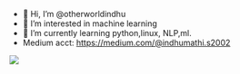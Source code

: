 - 👋 Hi, I’m @otherworldindhu
- 👀 I’m interested in machine learning
- 🌱 I’m currently learning python,linux, NLP,ml.
- Medium acct: https://medium.com/@indhumathi.s2002

<!---
otherworldindhu/otherworldindhu is a ✨ special ✨ repository because its `README.md` (this file) appears on your GitHub profile.
You can click the Preview link to take a look at your changes.
--->

<!--- <img src='https://github-readme-stats.vercel.app/api?username=otherworldindhu&&show_icons=true&title_color=ffffff&icon_color=bb2acf&text_color=daf7dc&bg_color=151515'>
--->
![](https://komarev.com/ghpvc/?username=otherworldindhu)


